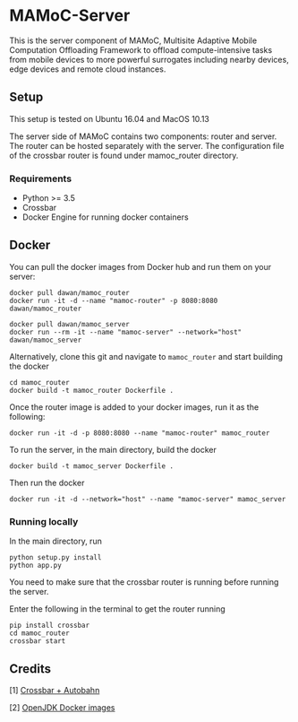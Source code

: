 # MAMoC-Server
This is the server component of MAMoC, Multisite Adaptive Mobile Computation Offloading Framework 
to offload compute-intensive tasks from mobile devices to more powerful surrogates including nearby devices, edge devices and remote cloud instances.

## Setup

This setup is tested on Ubuntu 16.04 and MacOS 10.13

The server side of MAMoC contains two components: router and server. The router can be hosted separately with the server. 
The configuration file of the crossbar router is found under mamoc_router directory.

### Requirements
- Python >= 3.5
- Crossbar
- Docker Engine for running docker containers

## Docker

You can pull the docker images from Docker hub and run them on your server:

```
docker pull dawan/mamoc_router
docker run -it -d --name "mamoc-router" -p 8080:8080 dawan/mamoc_router

docker pull dawan/mamoc_server
docker run --rm -it --name "mamoc-server" --network="host" dawan/mamoc_server

```

Alternatively, clone this git and navigate to `mamoc_router` and start building the docker

``` 
cd mamoc_router
docker build -t mamoc_router Dockerfile .
```

Once the router image is added to your docker images, run it as the following:

```
docker run -it -d -p 8080:8080 --name "mamoc-router" mamoc_router
```

To run the server, in the main directory, build the docker

```
docker build -t mamoc_server Dockerfile .
```

Then run the docker

```
docker run -it -d --network="host" --name "mamoc-server" mamoc_server
```

### Running locally
In the main directory, run 

```
python setup.py install
python app.py
```

You need to make sure that the crossbar router is running before running the server.

Enter the following in the terminal to get the router running

```
pip install crossbar
cd mamoc_router
crossbar start
```


## Credits

[1] [Crossbar + Autobahn](https://crossbar.io/autobahn/)

[2] [OpenJDK Docker images](https://hub.docker.com/_/openjdk/)